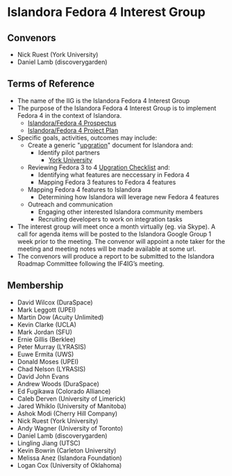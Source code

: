 # Islandora Fedora 4 Interest Group

## Convenors

* Nick Ruest (York University)
* Daniel Lamb (discoverygarden)

## Terms of Reference

* The name of the IIG is the Islandora Fedora 4 Interest Group
* The purpose of the Islandora Fedora 4 Interest Group is to implement Fedora 4 in the context of Islandora.
  * [Islandora/Fedora 4 Prospectus](https://docs.google.com/document/d/1Qge1EKDkISNugfZQCaNzK6rJptgmWV37OO_s65Wgw3c/edit)
  * [Islandora/Fedora 4 Project Plan](https://docs.google.com/document/d/1C6JvuHEJok4FxnXsZoLNGAMGYCezY_Utz6SDht3CZdU/edit)
* Specific goals, activities, outcomes may include:
  * Create a generic "[upgration](https://wiki.duraspace.org/display/FF/Fedora+3+to+4+Upgration)" document for Islandora and:
    * Identify pilot partners
      * [York University](https://wiki.duraspace.org/display/FF/Upgration+Pilot+-+York+University)
  * Reviewing Fedora 3 to 4 [Upgration Checklist](https://wiki.duraspace.org/display/FF/Fedora+3+to+4+Upgration+Checklist) and:
    * Identifying what features are neccessary in Fedora 4
    * Mapping Fedora 3 features to Fedora 4 features
  * Mapping Fedora 4 features to Islandora
    * Determining how Islandora will leverage new Fedora 4 features
  * Outreach and communication
    * Engaging other interested Islandora community members
    * Recruiting developers to work on integration tasks
* The interest group will meet once a month virtually (eg. via Skype). A call for agenda items will be posted to the Islandora Google Group 1 week prior to the meeting. The convenor will appoint a note taker for the meeting and meeting notes will be made available at some url.
* The convenors will produce a report to be submitted to the Islandora Roadmap Committee following the IF4IG’s meeting.

## Membership

* David Wilcox (DuraSpace)
* Mark Leggott (UPEI)
* Martin Dow (Acuity Unlimited)
* Kevin Clarke (UCLA)
* Mark Jordan (SFU)
* Ernie Gillis (Berklee)
* Peter Murray (LYRASIS)
* Euwe Ermita (UWS)
* Donald Moses (UPEI)
* Chad Nelson (LYRASIS)
* David John Evans
* Andrew Woods (DuraSpace)
* Ed Fugikawa (Colorado Alliance)
* Caleb Derven (University of Limerick)
* Jared Whiklo (University of Manitoba)
* Ashok Modi (Cherry Hill Company)
* Nick Ruest (York University)
* Andy Wagner (University of Toronto)
* Daniel Lamb (discoverygarden)
* Lingling Jiang (UTSC)
* Kevin Bowrin (Carleton University)
* Melissa Anez (Islandora Foundation)
* Logan Cox (University of Oklahoma)


